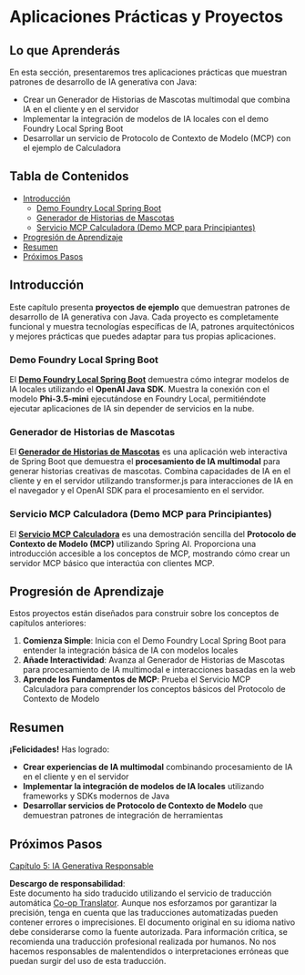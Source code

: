 <!--
CO_OP_TRANSLATOR_METADATA:
{
  "original_hash": "df269f529a172a0197ef28460bf1da9f",
  "translation_date": "2025-07-25T10:36:44+00:00",
  "source_file": "04-PracticalSamples/README.md",
  "language_code": "es"
}
-->
# Aplicaciones Prácticas y Proyectos

## Lo que Aprenderás
En esta sección, presentaremos tres aplicaciones prácticas que muestran patrones de desarrollo de IA generativa con Java:
- Crear un Generador de Historias de Mascotas multimodal que combina IA en el cliente y en el servidor
- Implementar la integración de modelos de IA locales con el demo Foundry Local Spring Boot
- Desarrollar un servicio de Protocolo de Contexto de Modelo (MCP) con el ejemplo de Calculadora

## Tabla de Contenidos

- [Introducción](../../../04-PracticalSamples)
  - [Demo Foundry Local Spring Boot](../../../04-PracticalSamples)
  - [Generador de Historias de Mascotas](../../../04-PracticalSamples)
  - [Servicio MCP Calculadora (Demo MCP para Principiantes)](../../../04-PracticalSamples)
- [Progresión de Aprendizaje](../../../04-PracticalSamples)
- [Resumen](../../../04-PracticalSamples)
- [Próximos Pasos](../../../04-PracticalSamples)

## Introducción

Este capítulo presenta **proyectos de ejemplo** que demuestran patrones de desarrollo de IA generativa con Java. Cada proyecto es completamente funcional y muestra tecnologías específicas de IA, patrones arquitectónicos y mejores prácticas que puedes adaptar para tus propias aplicaciones.

### Demo Foundry Local Spring Boot

El **[Demo Foundry Local Spring Boot](foundrylocal/README.md)** demuestra cómo integrar modelos de IA locales utilizando el **OpenAI Java SDK**. Muestra la conexión con el modelo **Phi-3.5-mini** ejecutándose en Foundry Local, permitiéndote ejecutar aplicaciones de IA sin depender de servicios en la nube.

### Generador de Historias de Mascotas

El **[Generador de Historias de Mascotas](petstory/README.md)** es una aplicación web interactiva de Spring Boot que demuestra el **procesamiento de IA multimodal** para generar historias creativas de mascotas. Combina capacidades de IA en el cliente y en el servidor utilizando transformer.js para interacciones de IA en el navegador y el OpenAI SDK para el procesamiento en el servidor.

### Servicio MCP Calculadora (Demo MCP para Principiantes)

El **[Servicio MCP Calculadora](mcp/calculator/README.md)** es una demostración sencilla del **Protocolo de Contexto de Modelo (MCP)** utilizando Spring AI. Proporciona una introducción accesible a los conceptos de MCP, mostrando cómo crear un servidor MCP básico que interactúa con clientes MCP.

## Progresión de Aprendizaje

Estos proyectos están diseñados para construir sobre los conceptos de capítulos anteriores:

1. **Comienza Simple**: Inicia con el Demo Foundry Local Spring Boot para entender la integración básica de IA con modelos locales
2. **Añade Interactividad**: Avanza al Generador de Historias de Mascotas para procesamiento de IA multimodal e interacciones basadas en la web
3. **Aprende los Fundamentos de MCP**: Prueba el Servicio MCP Calculadora para comprender los conceptos básicos del Protocolo de Contexto de Modelo

## Resumen

**¡Felicidades!** Has logrado:

- **Crear experiencias de IA multimodal** combinando procesamiento de IA en el cliente y en el servidor
- **Implementar la integración de modelos de IA locales** utilizando frameworks y SDKs modernos de Java
- **Desarrollar servicios de Protocolo de Contexto de Modelo** que demuestran patrones de integración de herramientas

## Próximos Pasos

[Capítulo 5: IA Generativa Responsable](../05-ResponsibleGenAI/README.md)

**Descargo de responsabilidad**:  
Este documento ha sido traducido utilizando el servicio de traducción automática [Co-op Translator](https://github.com/Azure/co-op-translator). Aunque nos esforzamos por garantizar la precisión, tenga en cuenta que las traducciones automatizadas pueden contener errores o imprecisiones. El documento original en su idioma nativo debe considerarse como la fuente autorizada. Para información crítica, se recomienda una traducción profesional realizada por humanos. No nos hacemos responsables de malentendidos o interpretaciones erróneas que puedan surgir del uso de esta traducción.